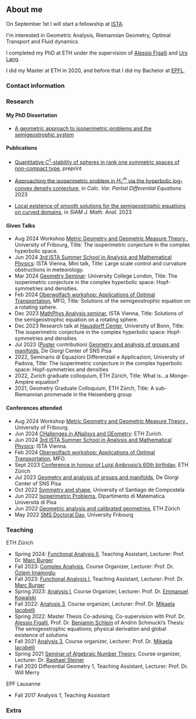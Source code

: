 ## About me

On September 1st I will start a fellowship at [ISTA](https://mathematics.pages.ist.ac.at/).


I'm interested in Geometric Analysis, Riemannian Geometry, Optimal Transport and Fluid dynamics.

I completed my PhD at ETH under the supervision of [Alessio Figalli](https://people.math.ethz.ch/~afigalli/) and [Urs Lang](https://people.math.ethz.ch/~lang/).

I did my Master at ETH in 2020, and before that I did my Bachelor at [EPFL](https://www.epfl.ch/fr/).

### Contact information
### Research

#### My PhD Dissertation

- [A geometric approach to isoperimetric problems and the semigeostrophic system](https://www.research-collection.ethz.ch/handle/20.500.11850/680865)

#### Publications

- [Quantitative $C^1$-stability of spheres in rank one symmetric spaces of non-compact type](https://arxiv.org/abs/2304.02412), preprint

- [Approaching the isoperimetric problem in $H^m_\mathbb{C}$ via the hyperbolic log-convex density conjecture](https://link.springer.com/article/10.1007/s00526-023-02617-0), in *Calc. Var. Partial Differential Equations* 2023

- [Local existence of smooth solutions for the semigeostrophic equations on curved domains](https://epubs.siam.org/doi/full/10.1137/22M1532846), in *SIAM J. Math. Anal.* 2023

#### Given Talks

-  Aug 2024 Workshop [Metric Geometry and Geometric Measure Theory ](https://commonweb.unifr.ch/_Science/Math/Pub/metric-geo-gmt/index.html), University of Fribourg, Title: The isoperimetric conjecture in the complex hyperbolic space.
- Jun 2024 [3rd ISTA Summer School in Analysis and Mathematical Physics](https://summerschool-analysis.ist.ac.at/): ISTA Vienna, Mini talk, Title: Large scale control and curvature obstructions in meteorology.
- Mar 2024 [Geometry Seminar](http://www.homepages.ucl.ac.uk/~ucahlfo/GeometrySeminar.html): University College London,  Title: The isoperimetric conjecture in the complex hyperbolic space: Hopf-symmetries and densities.
- Feb 2024 [Oberwolfach workshop:  Applications of Optimal Transportation](https://www.mfo.de/occasion/2406/www_view), MFO, Title: Solutions of the semigeostrophic equation on a rotating sphere.
-  Dec 2023 [MathPhys Analysis seminar](https://mathphys.pages.ist.ac.at/), ISTA Vienna, Title: Solutions of the semigeostrophic equation on a rotating sphere.
-  Dec 2023 Research talk at [Hausdorff Center](https://www.hcm.uni-bonn.de/), University of Bonn, Title: The isoperimetric conjecture in the complex hyperbolic space: Hopf-symmetries and densities
-  Jul 2023 ([Poster](poster.pdf) contribution) [Geometry and analysis of groups and manifolds](https://sites.google.com/view/geometryandanalysis/), De Giorgi Center of SNS Pisa
- 2022, Seminario di Equazioni Differenziali e Applicazioni, University of Padova, Title: The isoperimetric conjecture in the complex hyperbolic space: Hopf-symmetries and densities
- 2022, Zurich graduate colloquium, ETH Zürich, Title: What is…a Monge-Ampère equation?
- 2021, Geometry Graduate Colloquium, ETH Zürch, Title: A sub-Riemannian promenade in the Heisenberg group
  
#### Conferences attended

-  Aug 2024 Workshop [Metric Geometry and Geometric Measure Theory ](https://commonweb.unifr.ch/_Science/Math/Pub/metric-geo-gmt/index.html), University of Fribourg.
- Jun 2024 [CHallenges in ANalisys and GEometry](https://math.ethz.ch/fim/activities/conferences/CHANGE-CHallenges-in-ANalysis-and-GEometry.html): ETH Zurich.
- Jun 2024 [3rd ISTA Summer School in Analysis and Mathematical Physics](https://summerschool-analysis.ist.ac.at/): ISTA Vienna.
- Feb 2024 [Oberwolfach workshop:  Applications of Optimal Transportation](https://www.mfo.de/occasion/2406/www_view), MFO.
- Sept 2023 [Conference in honour of Luigi Ambrosio’s 60th birthday](https://math.ethz.ch/fim/activities/conferences/in-honour-of-luigi-ambrosio.html), ETH Zürich
- Jul 2023 [Geometry and analysis of groups and manifolds](https://sites.google.com/view/geometryandanalysis/), De Giorgi Center of SNS Pisa
- Oct 2022 [Symmetry and shape](http://xtsunxet.usc.es/symmetry2022/), University of Santiago de Compostela
- Jun 2022 [Isoperimetric Problems](https://events.dm.unipi.it/event/14/), Dipartimento di Matematica Università di Pisa
- Jun 2022 [Geometric analysis and calibrated geometries](https://math.ethz.ch/fim/activities/conferences/past-conferences/2022/geometric-analysis-and-calibrated-geometries.html), ETH Zürich
- May 2022 [SMS Doctoral Day](https://commonweb.unifr.ch/_Science/Math/Pub/dr.day/main.html), University Fribourg
  
### Teaching

 ETH Zürich

- Spring 2024: [Functional Analysis II](https://metaphor.ethz.ch/x/2024/fs/401-3462-00L/), Teaching Assistant, Lecturer: Prof. Dr. [Marc Burger](https://math.ethz.ch/research/geometry-groups-dynamics/marc-burger.html)
- Fall 2023: [Complex Analysis](https://metaphor.ethz.ch/x/2023/hs/401-2303-00L/), Course Organizer, Lecturer: Prof. Dr. [Özlem Imamoglu](https://people.math.ethz.ch/~oezlemi/)
- Fall 2023: [Functional Analysis I](https://metaphor.ethz.ch/x/2023/hs/401-3461-00L/), Teaching Assistant, Lecturer: Prof. Dr. [Marc Burger](https://math.ethz.ch/research/geometry-groups-dynamics/marc-burger.html)
- Spring 2023: [Analysis I](https://metaphor.ethz.ch/x/2023/fs/401-0212-16L/), Course Organizer, Lecturer: Prof. Dr. [Emmanuel Kowalski](https://people.math.ethz.ch/~kowalski/)
- Fall 2022: [Analysis 3](https://metaphor.ethz.ch/x/2022/hs/401-0353-00L/), Course organizer, Lecturer: Prof. Dr. [Mikaela Iacobelli](https://people.math.ethz.ch/~imikaela/)
- Spring 2022: Master Thesis Co-advising, Co-supervision with Prof. Dr. [Alessio Figalli](https://people.math.ethz.ch/~afigalli/), Prof. Dr. [Benjamin Schlein](https://www.math.uzh.ch/index.php?id=people&key1=1831) of Andrin Schmucki’s Thesis: The semigeostrophic equations; physical derivation
and global existence of solutions
- Fall 2021 [Analysis 3](https://metaphor.ethz.ch/x/2021/hs/401-0353-00L/), Course organizer, Lecturer: Prof. Dr. [Mikaela Iacobelli](https://people.math.ethz.ch/~imikaela/)
- Spring 2021 [Seminar of Algebraic Number Theory](https://people.math.ethz.ch/~steinrap/21_alg_zth), Course organizer, Lecturer: Dr. [Raphael Steiner](https://people.math.ethz.ch/~steinrap/)
- Fall 2020 Differential Geometry 1, Teaching Assistant, Lecturer: Prof. Dr. Will Merry

EPF Lausanne

- Fall 2017 Analysis 1, Teaching Assistant
  
### Extra
